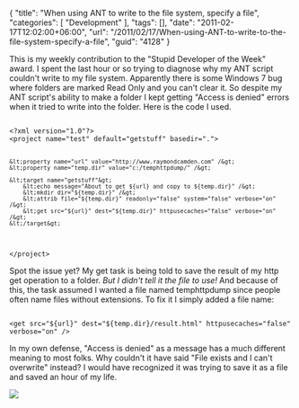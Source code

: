 {
	"title": "When using ANT to write to the file system, specify a file",
	"categories": [
		"Development"
	],
	"tags": [],
	"date": "2011-02-17T12:02:00+06:00",
	"url": "/2011/02/17/When-using-ANT-to-write-to-the-file-system-specify-a-file",
	"guid": "4128"
}

This is my weekly contribution to the "Stupid Developer of the Week" award. I spent the last hour or so trying to diagnose why my ANT script couldn't write to my file system. Apparently there is some Windows 7 bug where folders are marked Read Only and you can't clear it. So despite my ANT script's ability to make a folder I kept getting "Access is denied" errors when it tried to write into the folder. Here is the code I used.

<p>

<code>
&lt;?xml version="1.0"?&gt;
&lt;project name="test" default="getstuff" basedir="."&gt;
	
	&lt;property name="url" value="http://www.raymondcamden.com" /&gt;
	&lt;property name="temp.dir" value="c:/temphttpdump/" /&gt;
		
	&lt;target name="getstuff"&gt;
		&lt;echo message="About to get ${url} and copy to ${temp.dir}" /&gt;
		&lt;mkdir dir="${temp.dir}" /&gt;
		&lt;attrib file="${temp.dir}" readonly="false" system="false" verbose="on" /&gt;
		&lt;get src="${url}" dest="${temp.dir}" httpusecaches="false" verbose="on" /&gt;
	&lt;/target&gt;

&lt;/project&gt;
</code>

<p>

Spot the issue yet? My get task is being told to save the result of my http get operation to a folder. <i>But I didn't tell it the file to use!</i> And because of this, the task assumed I wanted a file named temphttpdump since people often name files without extensions. To fix it I simply added a file name:

<p>

<code>
&lt;get src="${url}" dest="${temp.dir}/result.html" httpusecaches="false" verbose="on" /&gt;
</code>

<p>

In my own defense, "Access is denied" as a message has a much different meaning to most folks. Why couldn't it have said "File exists and I can't overwrite" instead? I would have recognized it was trying to save it as a file and saved an hour of my life.

<p>


<img src="http://static.raymondcamden.com/images/cfjedi/picard-facepalm.jpg" />